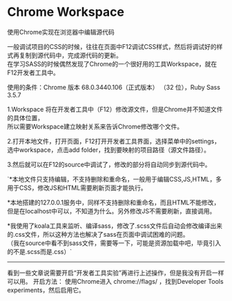 # Chrome Workspace
使用Chrome实现在浏览器中编辑源代码

一般调试项目的CSS的时候，往往在页面中F12调试CSS样式，然后将调试好的样式再复制到源代码中，完成源代码的更新。<br>
在学习SASS的时候偶然发现了Chrome的一个很好用的工具Workspace，就在F12开发者工具中。

使用的条件：Chrome 版本 68.0.3440.106（正式版本） （32 位），Ruby Sass 3.5.7

1.Workspace 将在开发者工具中（F12）修改源文件，但是Chrome并不知道文件的具体位置，<br>
  所以需要Workspace建立映射关系来告诉Chrome修改哪个文件。
  
2.打开本地文件，打开页面，F12打开开发者工具界面，选择菜单中的settings，选中workspace，点击add folder，找到要映射的项目路径（源文件路径）。

3.然后就可以在F12的source中调试了，修改的部分将自动同步到源代码中。

`*本地文件只支持编辑，不支持删除和重命名，一般用于编辑CSS,JS,HTML，多用于CSS，修改JS和HTML需要刷新页面才能执行。

*本地搭建的127.0.0.1服务中，同样不支持删除和重命名，而且HTML不能修改，但是在localhost中可以，不知道为什么。另外修改JS不需要刷新，直接调用。

*我使用了koala工具来监听、编译sass，修改了.scss文件后自动会修改编译出来的.css文件，所以这种方法也解决了sass在页面中调试困难的问题。<br>
  （我在source中看不到sass文件，需要等一下，可能是资源加载中吧，毕竟引入的不是.scss而是.css）`


**************
看到一些文章说需要开启“开发者工具实验”再进行上述操作，但是我没有开启一样可以用。
开启方法：
使用Chrome进入 chrome://flags/ ，找到Developer Tools experiments，然后启用它。

